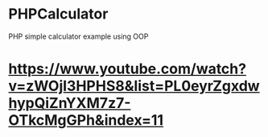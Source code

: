 # PHPCalculator
PHP simple calculator example using OOP


# https://www.youtube.com/watch?v=zWOjI3HPHS8&list=PL0eyrZgxdwhypQiZnYXM7z7-OTkcMgGPh&index=11 

